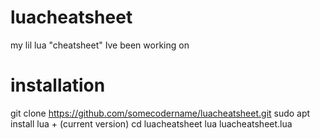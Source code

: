 # luacheatsheet
my lil lua "cheatsheet" Ive been working on

# installation

 git clone https://github.com/somecodername/luacheatsheet.git
 sudo apt install lua + (current version)
 cd luacheatsheet
 lua luacheatsheet.lua
 
